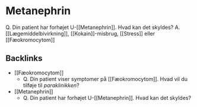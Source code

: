 # Metanephrin
Q. Din patient har forhøjet U-[[Metanephrin]]. Hvad kan det skyldes?
A. [[Lægemiddelbivirkning]], [[Kokain]]-misbrug, [[Stress]] eller [[Fæokromocytom]]

## Backlinks
* [[Fæokromocytom]]
	* Q. Din patient viser symptomer på [[Fæokromocytom]]. Hvad vil du tilføje til *paraklinikken*? 
* [[Metanephrin]]
	* Q. Din patient har forhøjet U-[[Metanephrin]]. Hvad kan det skyldes?

<!-- #anki/tag/med/Endocrinology #anki/deck/Medicine -->

<!-- {BearID:EA2B8AE6-06A9-4195-8302-41E8419CF4A4-18513-00001BFC69510546} -->
